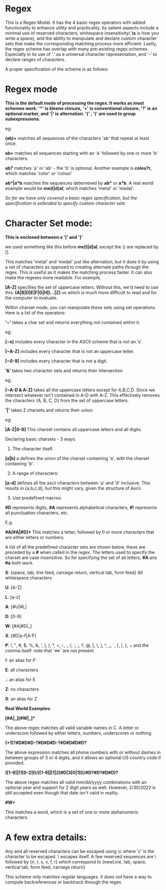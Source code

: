 # Regex

This is a Regex Model. It has the 4 basic regex operators with added functionality to enhance utility and practicality. Its salient aspects include a minimal use of reserved characters, whitespace insensitivity( **\\s** is how you write a space), and the ability to manipulate and declare custom character sets that make the corresponding matching process more efficient. Lastly, the regex scheme has overlap with many pre-existing regex schemes. Especially in its use of '.' as a universal character representation, and '-' to declare ranges of characters.

A proper specification of the scheme is as follows: 

# Regex mode
**This is the default mode of processing the regex. It works as most schemes work. '\*' is kleene closure, '+' is conventional closure, '?' is an optional marker, and '|' is alternation. '(' , ')' are used to group subexpressions.**

eg:

**(ab)+**
    matches all sequences of the characters 'ab' that repeat at least once.

**ab+**
    matches all sequences starting with an 'a' followed by one or more 'b' characters.

**ab?**
    matches 'a' or 'ab' - the 'b' is optional.
Another example is **colou?r**, which matches 'color' or 'colour'

**ab\*|a\*b**
    matches the sequences determined by **ab\*** or **a\*b**.
A real world example would be **me(t|d)al**, which matches 'metal' or 'medal'.

*So far we have only covered a basic regex specification, but the specification is extended to specify custom character sets*

# Character Set mode: 
**This is enclosed between a '\[' and '\]'**

we used something like this before   **me\[t|d\]al**, except the () are replaced by \[\].

This matches 'metal' and 'medal' just like alternation, but it does it by using a set of characters as opposed to creating alternate paths through the regex. This is useful as it makes the matching process faster. It can also make the regexes more readable. For example,

**\[A-Z\]**    specifies the set of uppercase letters. Without this, we'd need to use this:    **(A|B|D|E|F|G|H|I...|Z)** vs which is much more difficult to read and for the computer to evaluate.

Within charset mode, you can manipulate these sets using set operations. Here is a list of the operators:

**'~'**    takes a char set and returns everything not contained within it.

eg:

**\[~s\]**    includes every character in the ASCII scheme that is not an 's'.

**\[~A-Z\]**    includes every character that is not an uppercase letter.

**\[~0-9\]**    includes every character that is not a digit.

**'&'**    takes two character sets and returns their intersection

eg:

**\[~A-D & A-Z\]**    takes all the uppercase letters except for A,B,C,D. Since we intersect whatever isn't contained in A-D with A-Z. This effectively removes the characters {A, B, C, D} from the set of uppercase letters.

**'|'** takes 2 charsets and returns their union:

eg:

**\[A-Z|0-9\]**    This charset contains all uppercase letters and all digits.

Declaring basic charsets - 3 ways:

1) The character itself.

**\[a|b\]**    a defines the union of the charset containing 'a', with the charset containing 'b'.

2) A range of characters:

**\[a-d\]**    defines all the ascii characters between 'a' and 'd' inclusive. This results in {a,b,c,d}, but this might vary, given the structure of Ascii.

3) Use predefined macros:

**\#D**    represents digits, **\#A** represents alphabetical characters, **\#!** represents all punctuation characters, etc.

E.g.

**\#A\[\#A|\#D\]\***    This matches a letter, followed by 0 or more characters that are either letters or numbers.


A list of all the predefined character sets are shown below, these are preceded by a **\#** when called in the regex. The letters used to specify the charset are case insensitive. So for specifying the set of all letters, **\#A** ans **\#a** both work.

**S**:    {space, tab, line feed, carraige return, vertical tab, form feed} All whitespace characters

**U**:    \[A-Z\]

**L**:    \[a-z\]

**A**:    \[#U|#L\]

**D**:    \[0-9\]

**W**:    \[#A|#D|\_\]

**X**:    \[#D|a-f|A-F\]

**P**:     \!, \", \#, \$, \%, \&, ', (, ), \*, +, -, \., \/, :, ;, ?, @, \[, \\, \], ^, \_, \`, {, |, }, ~  and the comma itself.  note that '<=>' are not present

**!**:    an alias for P

**E**:    all characters

**.**:    an alias for E

**Z**:    no characters

**0**:    an alias for Z

**Real World Examples:**

**\[\#A|\_\]\[\#W|\_\]\*** 

The above regex matches all valid variable names in C. A letter or underscore followed by either letters, numbers, underscores or nothing.

**(+1)?\#D\#D\#D-?\#D\#D\#D-?\#D\#D\#D\#D?** 

The above expression matches all phone numbers with or without dashes in between groups of 3 or 4 digits, and it allows an optional US country code if provided.

**(\[1-9\]|(1\[0-2\]))/(\[1-9\]|\[1|2\]#D|3\[0|1\])(/\#D?\#D?\#D\#D)?**

The above regex matches all valid mm/dd/yyyy combinations with an optional year and support for 2 digit years as well. However, 2/30/2022 is still accepted even though that date isn't valid in reality.

**\#W+**

This matches a word, which is a set of one or more alphanumeric characters.

# A few extra details: 

Any and all reserved characters can be escaped using \c where 'c' is the character to be escaped. \\ escapes itself. A few reserved sequences are \ followed by {n, t, s, v, f, r} which correspond to {newLine, tab, space, vertical tab, form feed, carraige return}

This scheme only matches regular languages. It does not have a way to compute backreferences or backtrack through the regex.
